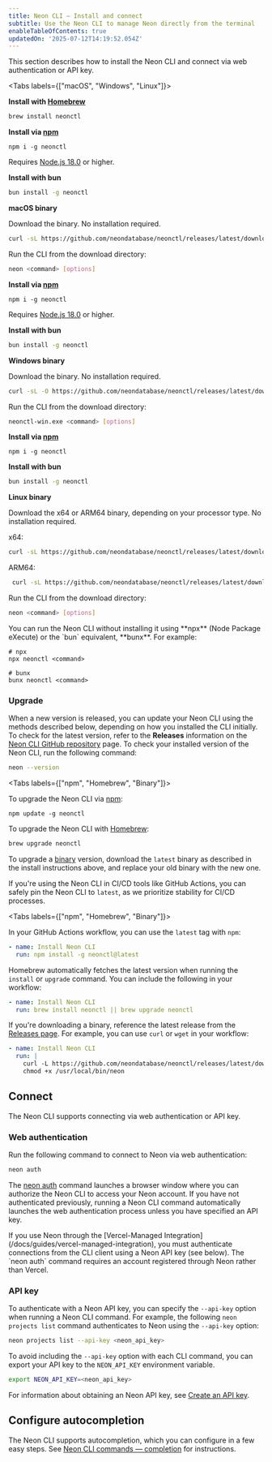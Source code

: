 ```yaml
---
title: Neon CLI — Install and connect
subtitle: Use the Neon CLI to manage Neon directly from the terminal
enableTableOfContents: true
updatedOn: '2025-07-12T14:19:52.054Z'
---
```


This section describes how to install the Neon CLI and connect via web authentication or API key.

<Tabs labels={["macOS", "Windows", "Linux"]}>

<TabItem>

**Install with [Homebrew](https://formulae.brew.sh/formula/neonctl)**

```bash
brew install neonctl
```

**Install via [npm](https://www.npmjs.com/package/neonctl)**

```shell
npm i -g neonctl
```

Requires [Node.js 18.0](https://nodejs.org/en/download/) or higher.

**Install with bun**

```bash
bun install -g neonctl
```

**macOS binary**

Download the binary. No installation required.

```bash shouldWrap
curl -sL https://github.com/neondatabase/neonctl/releases/latest/download/neonctl-macos -o neonctl
```

Run the CLI from the download directory:

```bash
neon <command> [options]
```

</TabItem>

<TabItem>

**Install via [npm](https://www.npmjs.com/package/neonctl)**

```shell
npm i -g neonctl
```

Requires [Node.js 18.0](https://nodejs.org/en/download/) or higher.

**Install with bun**

```bash
bun install -g neonctl
```

**Windows binary**

Download the binary. No installation required.

```bash shouldWrap
curl -sL -O https://github.com/neondatabase/neonctl/releases/latest/download/neonctl-win.exe
```

Run the CLI from the download directory:

```bash
neonctl-win.exe <command> [options]
```

</TabItem>

<TabItem>

**Install via [npm](https://www.npmjs.com/package/neonctl)**

```shell
npm i -g neonctl
```

**Install with bun**

```bash
bun install -g neonctl
```

**Linux binary**

Download the x64 or ARM64 binary, depending on your processor type. No installation required.

x64:

```bash shouldWrap
curl -sL https://github.com/neondatabase/neonctl/releases/latest/download/neonctl-linux-x64 -o neonctl
```

ARM64:

```bash shouldWrap
 curl -sL https://github.com/neondatabase/neonctl/releases/latest/download/neonctl-linux-arm64 -o neonctl
```

Run the CLI from the download directory:

```bash
neon <command> [options]
```

</TabItem>

</Tabs>

<Admonition title="Use the Neon CLI without installing" type="note">
You can run the Neon CLI without installing it using **npx** (Node Package eXecute) or the `bun` equivalent, **bunx**. For example:

```shell
# npx
npx neonctl <command>

# bunx
bunx neonctl <command>
```

</Admonition>

### Upgrade

When a new version is released, you can update your Neon CLI using the methods described below, depending on how you installed the CLI initially. To check for the latest version, refer to the **Releases** information on the [Neon CLI GitHub repository](https://github.com/neondatabase/neonctl) page. To check your installed version of the Neon CLI, run the following command:

```bash
neon --version
```

<Tabs labels={["npm", "Homebrew", "Binary"]}>

<TabItem>

To upgrade the Neon CLI via [npm](https://www.npmjs.com/package/neonctl):

```shell
npm update -g neonctl
```

</TabItem>

<TabItem>

To upgrade the Neon CLI with [Homebrew](https://formulae.brew.sh/formula/neonctl):

```bash
brew upgrade neonctl
```

</TabItem>

<TabItem>

To upgrade a [binary](https://github.com/neondatabase/neonctl/releases) version, download the `latest` binary as described in the install instructions above, and replace your old binary with the new one.

</TabItem>

</Tabs>

If you're using the Neon CLI in CI/CD tools like GitHub Actions, you can safely pin the Neon CLI to `latest`, as we prioritize stability for CI/CD processes.

<Tabs labels={["npm", "Homebrew", "Binary"]}>

<TabItem>

In your GitHub Actions workflow, you can use the `latest` tag with `npm`:

```yaml
- name: Install Neon CLI
  run: npm install -g neonctl@latest
```

</TabItem>

<TabItem>

Homebrew automatically fetches the latest version when running the `install` or `upgrade` command. You can include the following in your workflow:

```yaml
- name: Install Neon CLI
  run: brew install neonctl || brew upgrade neonctl
```

</TabItem>

<TabItem>

If you're downloading a binary, reference the latest release from the [Releases page](https://github.com/neondatabase/neonctl/releases). For example, you can use `curl` or `wget` in your workflow:

```yaml
- name: Install Neon CLI
  run: |
    curl -L https://github.com/neondatabase/neonctl/releases/latest/download/neonctl-linux-amd64 -o /usr/local/bin/neon
    chmod +x /usr/local/bin/neon
```

</TabItem>

</Tabs>

## Connect

The Neon CLI supports connecting via web authentication or API key.

### Web authentication

Run the following command to connect to Neon via web authentication:

```bash
neon auth
```

The [neon auth](/docs/reference/cli-auth) command launches a browser window where you can authorize the Neon CLI to access your Neon account. If you have not authenticated previously, running a Neon CLI command automatically launches the web authentication process unless you have specified an API key.

<Admonition type="note">
If you use Neon through the [Vercel-Managed Integration](/docs/guides/vercel-managed-integration), you must authenticate connections from the CLI client using a Neon API key (see below). The `neon auth` command requires an account registered through Neon rather than Vercel.
</Admonition>

### API key

To authenticate with a Neon API key, you can specify the `--api-key` option when running a Neon CLI command. For example, the following `neon projects list` command authenticates to Neon using the `--api-key` option:

```bash
neon projects list --api-key <neon_api_key>
```

To avoid including the `--api-key` option with each CLI command, you can export your API key to the `NEON_API_KEY` environment variable.

```bash
export NEON_API_KEY=<neon_api_key>
```

For information about obtaining an Neon API key, see [Create an API key](/docs/manage/api-keys#create-an-api-key).

## Configure autocompletion

The Neon CLI supports autocompletion, which you can configure in a few easy steps. See [Neon CLI commands — completion](/docs/reference/cli-completion) for instructions.
